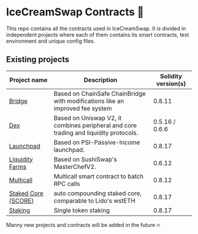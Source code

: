 # IceCreamSwap Contracts 🍦

This repo contains all the contracts used in IceCreamSwap. It is divided in independent projects where each of them contains its smart contracts, test environment and unique config files.

## Existing projects

| Project name                                  | Description                                                                           | Solidity version(s) |
|-----------------------------------------------|---------------------------------------------------------------------------------------|---------------------|
| [Bridge](./projects/bridge)                   | Based on ChainSafe ChainBridge with modifications like an improved fee system         | 0.8.11              |
| [Dex](./projects/dex)                         | Based on Uniswap V2, it combines peripheral and core trading and liquidity protocols. | 0.5.16 / 0.6.6      |
| [Launchpad](./projects/launchpad)             | Based on PSI-Passive-Income launchpad.                                                | 0.8.17              |
| [Liquidity Farms](./projects/liquidity-farms) | Based on SushiSwap's MasterChefV2.                                                    | 0.6.12              |
| [Multicall](./projects/multicall)             | Multicall smart contract to batch RPC calls                                           | 0.8.12              |
| [Staked Core (SCORE)](./projects/staked-core) | auto compounding staked core, comparable to Lido's wstETH                             | 0.8.17              |
| [Staking](./projects/staking)                 | Single token staking                                                                  | 0.8.17              |

Manny new projects and contracts will be added in the future 🔥